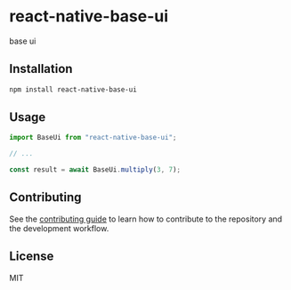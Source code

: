 # react-native-base-ui

base ui

## Installation

```sh
npm install react-native-base-ui
```

## Usage

```js
import BaseUi from "react-native-base-ui";

// ...

const result = await BaseUi.multiply(3, 7);
```

## Contributing

See the [contributing guide](CONTRIBUTING.md) to learn how to contribute to the repository and the development workflow.

## License

MIT
